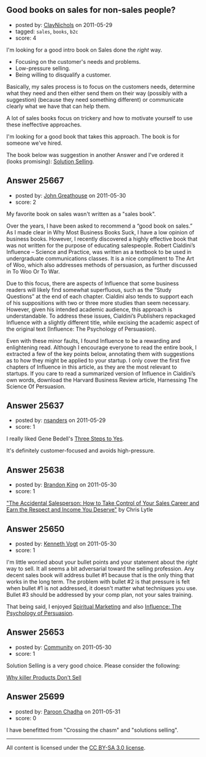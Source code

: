 ## Good books on sales for non-sales people?

- posted by: [ClayNichols](https://stackexchange.com/users/-1/3534-claynichols) on 2011-05-29
- tagged: `sales`, `books`, `b2c`
- score: 4

I'm looking for a good intro book on Sales done the *right* way.

 - Focusing on the customer's needs and problems.
 - Low-pressure selling.
 - Being willing to disqualify a customer.

Basically, my sales process is to focus on the customers needs, determine what they need and then either send them on their way (possibly with a suggestion) (because they need something different) or communicate clearly what we have that can help them.

A lot of sales books focus on trickery and how to motivate yourself to use these ineffective approaches.

I'm looking for a good book that takes this approach. The book is for someone we've hired.

The book below was suggestion in another Answer and I've ordered it (looks promising):
[Solution Selling][1].


  [1]: http://www.amazon.com/Solution-Selling-Creating-Difficult-Markets/dp/0786303158/ref=sr_1_1?s=books&ie=UTF8&qid=1306684031&sr=1-1&dropdown-selection-ubb=mosjlslur


## Answer 25667

- posted by: [John Greathouse](https://stackexchange.com/users/-1/8904-john-greathouse) on 2011-05-30
- score: 2

My favorite book on sales wasn't written as a "sales book". 

Over the years, I have been asked to recommend a “good book on sales.” As I made clear in Why Most Business Books Suck, I have a low opinion of business books. However, I recently discovered a highly effective book that was not written for the purpose of educating salespeople. Robert Cialdini’s Influence – Science and Practice, was written as a textbook to be used in undergraduate communications classes. It is a nice compliment to The Art of Woo, which also addresses methods of persuasion, as further discussed in To Woo Or To War.

Due to this focus, there are aspects of Influence that some business readers will likely find somewhat superfluous, such as the “Study Questions” at the end of each chapter. Cialdini also tends to support each of his suppositions with two or three more studies than seem necessary. However, given his intended academic audience, this approach is understandable. To address these issues, Cialdini’s Publishers repackaged Influence with a slightly different title, while excising the academic aspect of the original text (Influence: The Psychology of Persuasion).

Even with these minor faults, I found Influence to be a rewarding and enlightening read. Although I encourage everyone to read the entire book, I extracted a few of the key points below, annotating them with suggestions as to how they might be applied to your startup. I only cover the first five chapters of Influence in this article, as they are the most relevant to startups. If you care to read a summarized version of Influence in Cialdini’s own words, download the Harvard Business Review article, Harnessing The Science Of Persuasion.




## Answer 25637

- posted by: [nsanders](https://stackexchange.com/users/-1/5262-nsanders) on 2011-05-29
- score: 1

I really liked Gene Bedell's <A HREF="http://www.amazon.com/dp/0609807196/">Three Steps to Yes</A>.  

It's definitely customer-focused and avoids high-pressure. 


## Answer 25638

- posted by: [Brandon King](https://stackexchange.com/users/-1/5722-brandon-king) on 2011-05-30
- score: 1

<p><a href="http://amzn.com/0814470831" rel="nofollow">"The Accidental Salesperson: How to Take Control of Your Sales Career and Earn the Respect and Income You Deserve"</a> 
by Chris Lytle </p>



## Answer 25650

- posted by: [Kenneth Vogt](https://stackexchange.com/users/-1/6736-kenneth-vogt) on 2011-05-30
- score: 1

<p>I'm little worried about your bullet points and your statement about the <em>right</em> way to sell. It all seems a bit adversarial toward the selling profession. Any decent sales book will address bullet #1 because that is the only thing that works in the long term. The problem with bullet #2 is that pressure is felt when bullet #1 is not addressed, it doesn't matter what techniques you use. Bullet #3 should be addressed by your comp plan, not your sales training.</p>

<p>That being said, I enjoyed <a href="http://rads.stackoverflow.com/amzn/click/1403347085" rel="nofollow">Spiritual Marketing</a> and also <a href="http://rads.stackoverflow.com/amzn/click/006124189X" rel="nofollow">Influence: The Psychology of Persuasion</a>.</p>



## Answer 25653

- posted by: [Community](https://stackexchange.com/users/-1/-1-community) on 2011-05-30
- score: 1

<p>Solution Selling is a very good choice. Please consider the following:</p>

<p><a href="http://www.killer-products.com/" rel="nofollow">Why killer Products Don't Sell</a></p>



## Answer 25699

- posted by: [Paroon Chadha](https://stackexchange.com/users/-1/5991-paroon-chadha) on 2011-05-31
- score: 0

I have benefitted from "Crossing the chasm" and "solutions selling".



---

All content is licensed under the [CC BY-SA 3.0 license](https://creativecommons.org/licenses/by-sa/3.0/).
